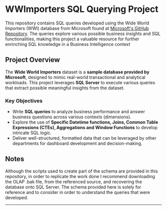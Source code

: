 # **WWImporters SQL Querying Project**  
This repository contains SQL queries developed using the Wide World Importers (WWI) database from Microsoft found at [Microsoft's GitHub Repository](https://github.com/Microsoft/sql-server-samples/releases/tag/wide-world-importers-v1.0). The queries explore various possible business insights and SQL functionalities, making this project a valuable resource for further enrinching SQL knowledge in a Business Intelligence context

## **Project Overview**  
The **Wide World Importers** dataset is a **sample database provided by Microsoft**, designed to mimic real-world transactional and analytical workloads. This project leverages **SQL Server** to execute various queries that extract possible meaningful insights from the dataset.

### **Key Objectives**  
- Write **SQL queries** to analyze business performance and answer business questions across various contexts (dimensions).  
- Explore the use of **Specific Datetime functions, Joins, Common Table Expressions (CTEs), Aggregations and Window Functions** to develop intricate SQL logic.  
- Deliver well-structured, formatted data that can be leveraged by other departments for dashboard development and decision-making.

## **Notes**
Although the scripts used to create part of the schema are provided in this repository, in order to replicate the work done I recommend downloading the OLAP .bak file, from the referenced source, and recovering the database onto SQL Server. The schema provided here is solely for reference and to consider in order to understand the queries that were developed.

---
